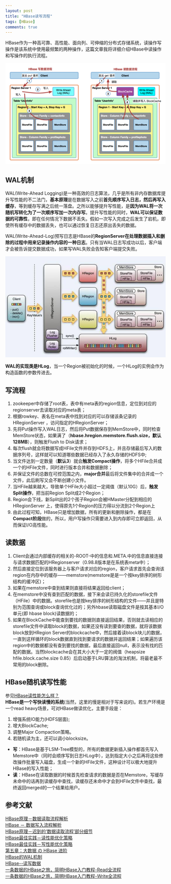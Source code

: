 ```yaml
---
layout: post
title: "HBase读写流程"
tags: [HBase]
comments: true
---
```


HBase作为一种高可靠、高性能、面向列、可伸缩的分布式存储系统，读操作写操作是该系统中使用最频繁的两种操作，这篇文章我将详细介绍HBase中读操作和写操作的执行流程。

![read and write](https://raw.githubusercontent.com/Andr-Robot/iMarkdownPhotos/master/Res/hbasereadandwrite.png)

## WAL机制
WAL(Write-Ahead Logging)是一种高效的日志算法，几乎是所有非内存数据库提升写性能的不二法门，**基本原理**是在数据写入之前**首先顺序写入日志，然后再写入缓存**，等到缓存写满之后统一落盘。之所以能够提升写性能，是**因为WAL将一次随机写转化为了一次顺序写加一次内存写**。提升写性能的同时，**WAL可以保证数据的可靠性**，即在任何情况下数据不丢失。假如一次写入完成之后发生了宕机，即使所有缓存中的数据丢失，也可以通过恢复日志还原出丢失的数据。

WAL(Write-Ahead-Log)预写日志是HBase的**RegionServer在处理数据插入和删除的过程中用来记录操作内容的一种日志**。只有当WAL日志写成功以后，客户端才会被告诉提交数据成功，如果写WAL失败会告知客户端提交失败。  

![](https://raw.githubusercontent.com/Andr-Robot/iMarkdownPhotos/master/Res/hregionserver.jpg)    

**WAL的实现类是HLog**，当一个Region被初始化的时候，一个HLog的实例会作为构造函数的参数传进去。 

## 写流程
1. zookeeper中存储了root表，表中有meta表的region信息，定位到对应的regionserver去读取对应的meta表；
2. 根据rowkey、表名在meta表中找到对应的可以存储该条记录的HRegionServer ，访问指定的HRegionServer；
3. 先将Put操作写入WAL日志，然后将Put数据保存到MemStore中，同时检查MemStore状态，如果满了（**hbase.hregion.memstore.flush.size，默认128MB**），则触发Flush to Disk请求；
4. 每次flush就会将数据写成HFile文件并存到HDFS上，并且存储最后写入的数据序列号，这样就可以知道哪些数据已经存入了永久存储的HDFS中;
5. 当文件达到一定数量（**默认3**）就会**触发Compact操作**，将多个HFile合并成一个的HFile文件，同时进行版本合并和数据删除；
6. 并保证文件的总数在可控范围之内，**major合并**最后将文件集中的合并成一个文件，此后刷写又会不断创建小文件。
7. 当HFile越来越大，导致单个HFile大小超过一定阈值（默认10G）后，**触发Split操作**，把当前Region Split成2个Region；
8. Region会下线，新Split出的2个孩子Region会被HMaster分配到相应的HRegionServer 上，使得原先1个Region的压力得以分流到2个Region上
9. 由此过程可知，HBase只是增加数据，所有的更新和删除操作，都是在**Compact阶段**做的，所以，用户写操作只需要进入到内存即可立即返回，从而保证I/O高性能。

## 读数据
1. Client会通过内部缓存的相关的-ROOT-中的信息和.META.中的信息直接连接与请求数据匹配的HRegionserver（0.98.8版本是在系统表meta中）；
2. 然后直接定位到该服务器上与客户请求对应的region，客户请求首先会查询该region在内存中的缓存——memstore(memstore是是一个按key排序的树形结构的缓冲区)；
3. 如果在memstore中查到结果则直接将结果返回给client；
4. 在memstore中没有查到匹配的数据，接下来会读已持久化的storefile文件（HFile）中的数据。storefile也是按key排序的树形结构的文件——并且是特别为范围查询或block查询优化过的；另外hbase读取磁盘文件是按其基本I/O单元(即 hbase block)读数据的；
5. 如果在BlockCache中能查到要找的数据则直接返回结果，否则就去读相应的storefile文件中读取block的数据，如果还没有读到要查的数据，就将该数据block放到HRegion Server的blockcache中，然后接着读block块儿的数据，一直到这样循环的block数据直到找到要请求的数据并返回结果；如果遍历该region中的数据都没有查到要找的数据，最后直接返回null，表示没有找的匹配的数据。当然blockcache会在其大小大于一定的阀值（heapsize hfile.block.cache.size 0.85）后启动基于LRU算法的淘汰机制，将最老最不常用的block删除。

## HBase随机读写性能
参见[HBase读性能怎么样？](https://www.zhihu.com/question/21653972)    
**HBase是一个写快读慢的系统**(当然，这里的慢是相对于写来说的)。若生产环境是一个read heavy场景，可对HBase做读优化，主要手段是：
1. 增强系统IO能力(HDFS层面); 
2. 增大BlockCache; 
3. 调整Major Compaction策略。
4. 若随机读为主，还可以调小blocksize。


- **写**：HBase是基于LSM-Tree模型的，所有的数据更新插入操作都首先写入Memstore中（同时会顺序写到日志HLog中），达到指定大小之后再将这些修改操作批量写入磁盘，生成一个新的HFile文件，这种设计可以极大地提升HBase的写入性能；
- **读**：HBase在读取数据的时候首先检查请求的数据是否在Memstore，写缓存未命中的话再到读缓存中查找，读缓存还未命中才会到HFile文件中查找，最终返回merged的一个结果给用户。

## 参考文献
[HBase原理－数据读取流程解析](http://hbasefly.com/2016/12/21/hbase-getorscan/)   
[HBase － 数据写入流程解析](http://hbasefly.com/2016/03/23/hbase_writer/)    
[HBase原理－迟到的‘数据读取流程’部分细节](http://hbasefly.com/2017/06/11/hbase-scan-2/)      
[HBase最佳实践－读性能优化策略](http://hbasefly.com/2016/11/11/hbase%E6%9C%80%E4%BD%B3%E5%AE%9E%E8%B7%B5%EF%BC%8D%E8%AF%BB%E6%80%A7%E8%83%BD%E4%BC%98%E5%8C%96%E7%AD%96%E7%95%A5/)    
[HBase最佳实践－写性能优化策略](http://hbasefly.com/2016/12/10/hbase-parctice-write/)    
[第五章：大数据 の HBase 进阶](https://www.cnblogs.com/jcchoiling/p/7360110.html)   
[HBase的WAL机制](https://blog.csdn.net/scgaliguodong123_/article/details/46754195)   
[HBase--读写数据](https://blog.xiaoxiaomo.com/2016/06/05/HBase-%E8%AF%BB%E5%86%99%E6%95%B0%E6%8D%AE/)    
[一条数据的HBase之旅，简明HBase入门教程-Read全流程](http://www.nosqlnotes.com/technotes/hbase/hbase-read/)    
[一条数据的HBase之旅，简明HBase入门教程-Write全流程](http://www.nosqlnotes.com/technotes/hbase/hbase-overview-writeflow/)